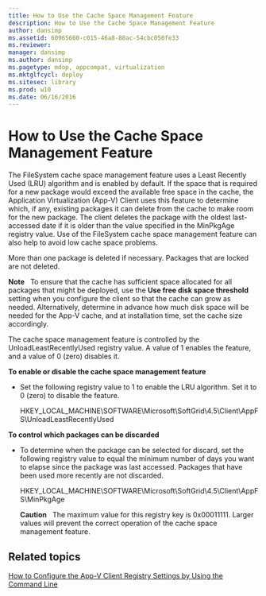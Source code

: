 ```yaml
---
title: How to Use the Cache Space Management Feature
description: How to Use the Cache Space Management Feature
author: dansimp
ms.assetid: 60965660-c015-46a8-88ac-54cbc050fe33
ms.reviewer: 
manager: dansimp
ms.author: dansimp
ms.pagetype: mdop, appcompat, virtualization
ms.mktglfcycl: deploy
ms.sitesec: library
ms.prod: w10
ms.date: 06/16/2016
---
```



# How to Use the Cache Space Management Feature


The FileSystem cache space management feature uses a Least Recently Used (LRU) algorithm and is enabled by default. If the space that is required for a new package would exceed the available free space in the cache, the Application Virtualization (App-V) Client uses this feature to determine which, if any, existing packages it can delete from the cache to make room for the new package. The client deletes the package with the oldest last-accessed date if it is older than the value specified in the MinPkgAge registry value. Use of the FileSystem cache space management feature can also help to avoid low cache space problems.

More than one package is deleted if necessary. Packages that are locked are not deleted.

**Note**  
To ensure that the cache has sufficient space allocated for all packages that might be deployed, use the **Use free disk space threshold** setting when you configure the client so that the cache can grow as needed. Alternatively, determine in advance how much disk space will be needed for the App-V cache, and at installation time, set the cache size accordingly.

 

The cache space management feature is controlled by the UnloadLeastRecentlyUsed registry value. A value of 1 enables the feature, and a value of 0 (zero) disables it.

**To enable or disable the cache space management feature**

-   Set the following registry value to 1 to enable the LRU algorithm. Set it to 0 (zero) to disable the feature.

    HKEY\_LOCAL\_MACHINE\\SOFTWARE\\Microsoft\\SoftGrid\\4.5\\Client\\AppFS\\UnloadLeastRecentlyUsed

**To control which packages can be discarded**

-   To determine when the package can be selected for discard, set the following registry value to equal the minimum number of days you want to elapse since the package was last accessed. Packages that have been used more recently are not discarded.

    HKEY\_LOCAL\_MACHINE\\SOFTWARE\\Microsoft\\SoftGrid\\4.5\\Client\\AppFS\\MinPkgAge

    **Caution**  
    The maximum value for this registry key is 0x00011111. Larger values will prevent the correct operation of the cache space management feature.

     

## Related topics


[How to Configure the App-V Client Registry Settings by Using the Command Line](how-to-configure-the-app-v-client-registry-settings-by-using-the-command-line.md)

 

 





